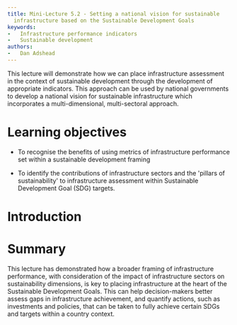 ```yaml
---
title: Mini-Lecture 5.2 - Setting a national vision for sustainable
  infrastructure based on the Sustainable Development Goals
keywords:
-   Infrastructure performance indicators
-   Sustainable development
authors:
-   Dan Adshead
---
```


This lecture will demonstrate how we can place infrastructure assessment
in the context of sustainable development through the development of
appropriate indicators. This approach can be used by national
governments to develop a national vision for sustainable infrastructure
which incorporates a multi-dimensional, multi-sectoral approach.

# Learning objectives

-   To recognise the benefits of using metrics of infrastructure
    performance set within a sustainable development framing

-   To identify the contributions of infrastructure sectors and the
    'pillars of sustainability' to infrastructure assessment within
    Sustainable Development Goal (SDG) targets.

# Introduction


# Summary

This lecture has demonstrated how a broader framing of infrastructure
performance, with consideration of the impact of infrastructure sectors
on sustainability dimensions, is key to placing infrastructure at the
heart of the Sustainable Development Goals. This can help
decision-makers better assess gaps in infrastructure achievement, and
quantify actions, such as investments and policies, that can be taken to
fully achieve certain SDGs and targets within a country context.
